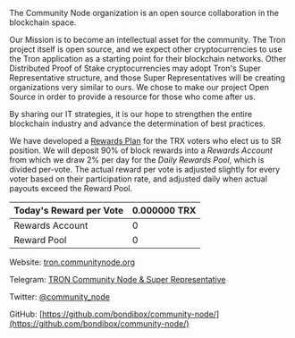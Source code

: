 The Community Node organization is an open source collaboration in the blockchain space. 

Our Mission is to become an intellectual asset for the community. The Tron project itself is open source, and we expect other cryptocurrencies to use the Tron application as a starting point for their blockchain networks. Other Distributed Proof of Stake cryptocurrencies may adopt Tron's Super Representative structure, and those Super Representatives will be creating organizations very similar to ours. We chose to make our project Open Source in order to provide a resource for those who come after us.

By sharing our IT strategies, it is our hope to strengthen the entire blockchain industry and advance the determination of best practices. 

We have developed a [Rewards Plan](https://github.com/bondibox/community-node/blob/master/doc/rewards_plan.md) for the TRX voters who elect us to SR position. We will deposit 90% of block rewards into a *Rewards Account* from which we draw 2% per day for the *Daily Rewards Pool*, which is divided per-vote. The actual reward per vote is adjusted slightly for every voter based on their participation rate, and adjusted daily when actual payouts exceed the Reward Pool.

| Today's Reward per Vote | 0.000000 TRX |
| ----------- | ----------- |
| Rewards Account | 0 |  
| Reward Pool | 0 |  



Website:
[tron.communitynode.org](http://tron.communitynode.org)

Telegram:
[TRON Community Node & Super Representative](https://t.me/CommunityNode)

Twitter:
[@community_node](https://twitter.com/community_node)

GitHub:
[https://github.com/bondibox/community-node/](https://github.com/bondibox/community-node/)  

